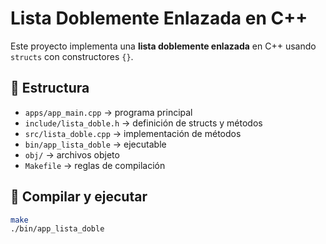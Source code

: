# Lista Doblemente Enlazada en C++

Este proyecto implementa una **lista doblemente enlazada** en C++ usando `structs` con constructores `{}`.

## 📂 Estructura
- `apps/app_main.cpp` → programa principal
- `include/lista_doble.h` → definición de structs y métodos
- `src/lista_doble.cpp` → implementación de métodos
- `bin/app_lista_doble` → ejecutable
- `obj/` → archivos objeto
- `Makefile` → reglas de compilación

## 🚀 Compilar y ejecutar
```bash
make
./bin/app_lista_doble
```
